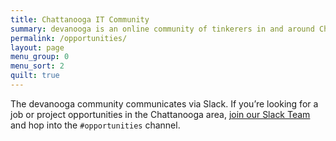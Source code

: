 ```yaml
---
title: Chattanooga IT Community
summary: devanooga is an online community of tinkerers in and around Chattanooga,&nbsp;TN.
permalink: /opportunities/
layout: page
menu_group: 0
menu_sort: 2
quilt: true
---
```


The devanooga community communicates via Slack. If you’re looking for a job or project opportunities in the Chattanooga area, [join our Slack Team](/slack) and hop into the `#opportunities` channel.
